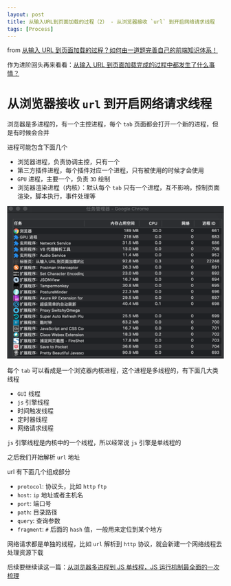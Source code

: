 ```yaml
---
layout: post
title: 从输入URL到页面加载的过程（2） - 从浏览器接收 `url` 到开启网络请求线程
tags: [Process]
---
```


from [从输入 URL 到页面加载的过程？如何由一道题完善自己的前端知识体系！](http://www.dailichun.com/2018/03/12/whenyouenteraurl.html)

作为进阶回头再来看看：[从输入 URL 到页面加载完成的过程中都发生了什么事情？](http://fex.baidu.com/blog/2014/05/what-happen/)

# 从浏览器接收 `url` 到开启网络请求线程

浏览器是多进程的，有一个主控进程，每个 `tab` 页面都会打开一个新的进程，但是有时候会合并

进程可能包含下面几个

- 浏览器进程，负责协调主控，只有一个
- 第三方插件进程，每个插件对应一个进程，只有被使用的时候才会使用
- `GPU` 进程，主要一个，负责 `3D` 绘制
- 浏览器渲染进程（内核）：默认每个 `tab` 只有一个进程，互不影响，控制页面渲染，脚本执行，事件处理等

![浏览器任务管理器](/img/posts/process-1.png)

每个 `tab` 可以看成是一个浏览器内核进程，这个进程是多线程的，有下面几大类线程

- `GUI` 线程
- `js` 引擎线程
- 时间触发线程
- 定时器线程
- 网络请求线程

`js` 引擎线程是内核中的一个线程，所以经常说 `js` 引擎是单线程的

之后我们开始解析 `url` 地址

url 有下面几个组成部分

- `protocol`: 协议头，比如 `http` `ftp`
- `host`: `ip` 地址或者主机名
- `port`: 端口号
- `path`: 目录路径
- `query`: 查询参数
- `fragment`: `#` 后面的 `hash` 值，一般用来定位到某个地方

网络请求都是单独的线程，比如 `url` 解析到 `http` 协议，就会新建一个网络线程去处理资源下载

后续要继续读这一篇：[从浏览器多进程到 JS 单线程，JS 运行机制最全面的一次梳理](https://segmentfault.com/a/1190000012925872)
